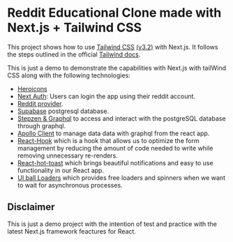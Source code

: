 # Reddit Educational Clone made with Next.js + Tailwind CSS

This project shows how to use [Tailwind CSS](https://tailwindcss.com/) [(v3.2)](https://tailwindcss.com/blog/tailwindcss-v3-2) with Next.js. It follows the steps outlined in the official [Tailwind docs](https://tailwindcss.com/docs/guides/nextjs).

This is just a demo to demonstrate the capabilities with Next.js with tailWind CSS along with the following technologies:

- [Heroicons](https://github.com/tailwindlabs/heroicons)
- [Next Auth](https://next-auth.js.org/getting-started/example): Users can login the app using their reddit account.
- [Reddit provider](https://next-auth.js.org/providers/reddit).
- [Supabase](www.supabase.com) postgresql database.
- [Stepzen & Graphql](https://stepzen.com/) to access and interact with the postgreSQL database through graphql.
- [Apollo Client](https://www.apollographql.com/blog/apollo-client/next-js/next-js-getting-started/) to manage data data with graphql from the react app.
- [React-Hook](https://react-hook-form.com/) which is a hook that allows us to optimize the form management by reducing the amount of code needed to write while removing unnecessary re-renders.
- [React-hot-toast](https://react-hot-toast.com/docs) which brings beautiful notifications and easy to use functionality in our React app.
- [UI ball Loaders](https://uiball.com/loaders/) which provides free loaders and spinners when we want to wait for asynchronous processes.

## Disclaimer

This is just a demo project with the intention of test and practice with the latest Next.js framework feactures for React.
